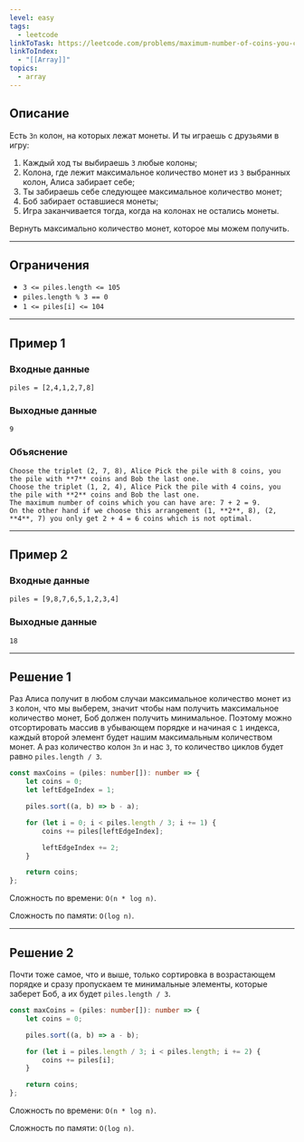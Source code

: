 ```yaml
---
level: easy
tags:
  - leetcode
linkToTask: https://leetcode.com/problems/maximum-number-of-coins-you-can-get/description/?envType=daily-question&envId=2023-11-24
linkToIndex:
  - "[[Array]]"
topics:
  - array
---
```

## Описание

Есть `3n` колон, на которых лежат монеты. И ты играешь с друзьями в игру:
1. Каждый ход ты выбираешь `3` любые колоны;
2. Колона, где лежит максимальное количество монет из `3` выбранных колон, Алиса забирает себе;
3. Ты забираешь себе следующее максимальное количество монет;
4. Боб забирает оставшиеся монеты;
5. Игра заканчивается тогда, когда на колонах не остались монеты.

Вернуть максимально количество монет, которое мы можем получить.

---
## Ограничения

- `3 <= piles.length <= 105`
- `piles.length % 3 == 0`
- `1 <= piles[i] <= 104`

---
## Пример 1

### Входные данные

```
piles = [2,4,1,2,7,8]
```
### Выходные данные

```
9
```
### Объяснение

```
Choose the triplet (2, 7, 8), Alice Pick the pile with 8 coins, you the pile with **7** coins and Bob the last one.
Choose the triplet (1, 2, 4), Alice Pick the pile with 4 coins, you the pile with **2** coins and Bob the last one.
The maximum number of coins which you can have are: 7 + 2 = 9.
On the other hand if we choose this arrangement (1, **2**, 8), (2, **4**, 7) you only get 2 + 4 = 6 coins which is not optimal.
```

---
## Пример 2

### Входные данные

```
piles = [9,8,7,6,5,1,2,3,4]
```
### Выходные данные

```
18
```

---


## Решение 1

Раз Алиса получит в любом случаи максимальное количество монет из `3` колон, что мы выберем, значит чтобы нам получить максимальное количество монет, Боб должен получить минимальное. Поэтому можно отсортировать массив в убывающем порядке и начиная с `1` индекса, каждый второй элемент будет нашим максимальным количеством монет. А раз количество колон `3n` и нас `3`, то количество циклов будет равно `piles.length / 3`.

```typescript
const maxCoins = (piles: number[]): number => {
	let coins = 0;
	let leftEdgeIndex = 1;

	piles.sort((a, b) => b - a);

	for (let i = 0; i < piles.length / 3; i += 1) {
		coins += piles[leftEdgeIndex];

		leftEdgeIndex += 2;
	}

	return coins;
};
```

Сложность по времени: `O(n * log n)`.

Сложность по памяти: `O(log n)`.

---
## Решение 2

Почти тоже самое, что и выше, только сортировка  в возрастающем порядке и сразу пропускаем те минимальные элементы, которые заберет Боб, а их будет `piles.length / 3`.

```typescript
const maxCoins = (piles: number[]): number => {
	let coins = 0;

	piles.sort((a, b) => a - b);

	for (let i = piles.length / 3; i < piles.length; i += 2) {
		coins += piles[i];
	}

	return coins;
};
```

Сложность по времени: `O(n * log n)`.

Сложность по памяти: `O(log n)`.